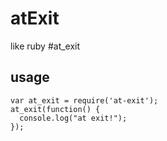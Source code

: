 # atExit

like ruby #at\_exit

## usage

    var at_exit = require('at-exit');
    at_exit(function() {
      console.log("at exit!");
    });
